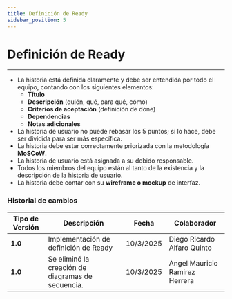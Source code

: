 ```yaml
---
title: Definición de Ready
sidebar_position: 5
---
```


# Definición de Ready

---

- La historia está definida claramente y debe ser entendida por todo el equipo, contando con los siguientes elementos:
  - **Título**
  - **Descripción** (quién, qué, para qué, cómo)
  - **Criterios de aceptación** (definición de done)
  - **Dependencias**
  - **Notas adicionales**
- La historia de usuario no puede rebasar los 5 puntos; si lo hace, debe ser dividida para ser más específica.
- La historia debe estar correctamente priorizada con la metodología **MoSCoW**.
- La historia de usuario está asignada a su debido responsable.
- Todos los miembros del equipo están al tanto de la existencia y la descripción de la historia de usuario.
- La historia debe contar con su **wireframe o mockup** de interfaz.

### Historial de cambios

| **Tipo de Versión** | **Descripción**                                   | **Fecha** | **Colaborador**                |
| ------------------- | ------------------------------------------------- | --------- | ------------------------------ |
| **1.0**             | Implementación de definición de Ready             | 10/3/2025 | Diego Ricardo Alfaro Quinto    |
| **1.0**             | Se eliminó la creación de diagramas de secuencia. | 10/3/2025 | Angel Mauricio Ramirez Herrera |
